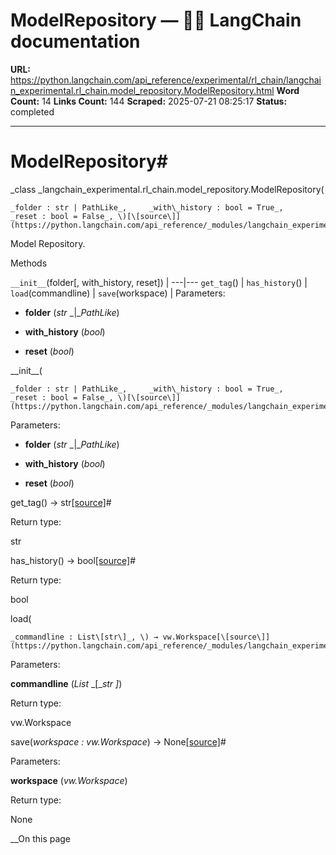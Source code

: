# ModelRepository — 🦜🔗 LangChain  documentation

**URL:** https://python.langchain.com/api_reference/experimental/rl_chain/langchain_experimental.rl_chain.model_repository.ModelRepository.html
**Word Count:** 14
**Links Count:** 144
**Scraped:** 2025-07-21 08:25:17
**Status:** completed

---

# ModelRepository\#

_class _langchain\_experimental.rl\_chain.model\_repository.ModelRepository\(

    _folder : str | PathLike_,     _with\_history : bool = True_,     _reset : bool = False_, \)[\[source\]](https://python.langchain.com/api_reference/_modules/langchain_experimental/rl_chain/model_repository.html#ModelRepository)\#     

Model Repository.

Methods

`__init__`\(folder\[, with\_history, reset\]\) |    ---|---   `get_tag`\(\) |    `has_history`\(\) |    `load`\(commandline\) |    `save`\(workspace\) |       Parameters:     

  * **folder** \(_str_ _|__PathLike_\)

  * **with\_history** \(_bool_\)

  * **reset** \(_bool_\)

\_\_init\_\_\(

    _folder : str | PathLike_,     _with\_history : bool = True_,     _reset : bool = False_, \)[\[source\]](https://python.langchain.com/api_reference/_modules/langchain_experimental/rl_chain/model_repository.html#ModelRepository.__init__)\#     

Parameters:     

  * **folder** \(_str_ _|__PathLike_\)

  * **with\_history** \(_bool_\)

  * **reset** \(_bool_\)

get\_tag\(\) → str[\[source\]](https://python.langchain.com/api_reference/_modules/langchain_experimental/rl_chain/model_repository.html#ModelRepository.get_tag)\#     

Return type:     

str

has\_history\(\) → bool[\[source\]](https://python.langchain.com/api_reference/_modules/langchain_experimental/rl_chain/model_repository.html#ModelRepository.has_history)\#     

Return type:     

bool

load\(

    _commandline : List\[str\]_, \) → vw.Workspace[\[source\]](https://python.langchain.com/api_reference/_modules/langchain_experimental/rl_chain/model_repository.html#ModelRepository.load)\#     

Parameters:     

**commandline** \(_List_ _\[__str_ _\]_\)

Return type:     

vw.Workspace

save\(_workspace : vw.Workspace_\) → None[\[source\]](https://python.langchain.com/api_reference/_modules/langchain_experimental/rl_chain/model_repository.html#ModelRepository.save)\#     

Parameters:     

**workspace** \(_vw.Workspace_\)

Return type:     

None

__On this page